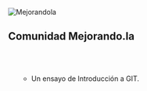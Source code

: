 ![Mejorandola](http://miguelnieva.com/img/mejorandola-grande.png)


## Comunidad Mejorando.la

<ul>
<br />
<br />
<ul>
<li>Un ensayo de Introducción a GIT.</li>

